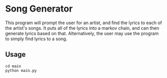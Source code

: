 # Song Generator
This program will prompt the user for an artist, and find the lyrics to each
of the artist's songs. It puts all of the lyrics into a markov chain, and can
then generate lyrics based on that. Alternatively, the user may use the program
to simply find lyrics to a song.
## Usage
```
cd main
python main.py
```
